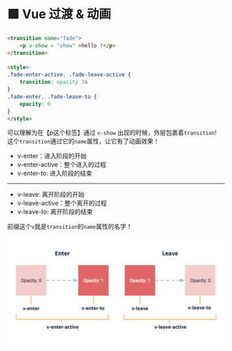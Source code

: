 # 🟩 Vue 过渡 & 动画

```html
<transition name="fade">
	<p v-show = "show" >hello !</p>
</transition>

<style>
.fade-enter-active, .fade-leave-active {
	transition: opacity 3s
}
.fade-enter, .fade-leave-to {
	opacity: 0
}
</style>
```
可以理解为在【p这个标签】通过 `v-show` 出现的时候，外层包裹着`transition`!  
这个`transition`通过它的`name`属性，让它有了动画效果！

- v-enter：进入阶段的开始
- v-enter-active：整个进入的过程
- v-enter-to: 进入阶段的结束

---
- v-leave: 离开阶段的开始
- v-leave-active：整个离开的过程
- v-leave-to: 离开阶段的结束

前缀这个`v`就是`transition`的`name`属性的名字！

![图 15](img/8bd7b265547579e122ecec58cfcf8b40be0433157ab69a063d3386ac24a847ee.png)  
